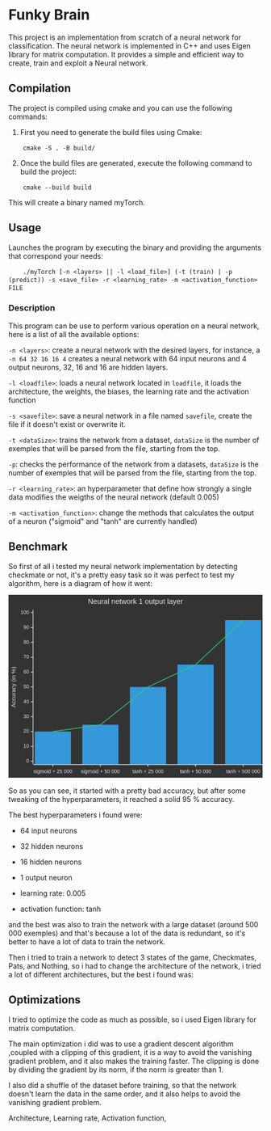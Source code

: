 # Funky Brain

This project is an implementation from scratch of a neural network for classification. The neural network is implemented in C++ and uses Eigen library for matrix computation. It provides a simple and efficient way to create, train and exploit a Neural network.

## Compilation

The project is compiled using cmake and you can use the following commands:

1. First you need to generate the build files using Cmake:

```
    cmake -S . -B build/
```

2. Once the build files are generated, execute the following command to build the project:

```
    cmake --build build
```

This will create a binary named myTorch.

## Usage

Launches the program by executing the binary and providing the arguments that correspond your needs:

```
    ./myTorch [-n <layers> || -l <load_file>] (-t (train) | -p (predict)) -s <save_file> -r <learning_rate> -m <activation_function> FILE
```

### Description

This program can be use to perform various operation on a neural network, here is a list of all the available options:

`-n <layers>`: create a neural network with the desired layers, for instance, a ```-n 64 32 16 16 4``` creates a neural network with 64 input neurons and 4 output neurons, 32, 16 and 16 are hidden layers.

`-l <loadfile>`: loads a neural network located in `loadfile`, it loads the architecture, the weights, the biases, the learning rate and the activation function

`-s <savefile>`: save a neural network in a file named `savefile`, create the file if it doesn't exist or overwrite it. 

`-t <dataSize>`: trains the network from a dataset, `dataSize` is the number of exemples that will be parsed from the file, starting from the top.

`-p`: checks the performance of the network from a datasets, `dataSize` is the number of exemples that will be parsed from the file, starting from the top.

`-r <learning_rate>`: an hyperparameter that define how strongly a single data modifies the weigths of the neural network (default 0.005)

`-m <activation_function>`: change the methods that calculates the output of a neuron ("sigmoid" and "tanh" are currently handled)

## Benchmark

So first of all i tested my neural network implementation by detecting checkmate or not, it's a pretty easy task so it was perfect to test my algorithm, here is a diagram of how it went:

![Alt text](/images/1output.png "Optional title")

So as you can see, it started with a pretty bad accuracy, but after some tweaking of the hyperparameters, it reached a solid 95 % accuracy.

The best hyperparameters i found were:

- 64 input neurons
- 32 hidden neurons
- 16 hidden neurons
- 1 output neuron

- learning rate: 0.005
- activation function: tanh

and the best was also to train the network with a large dataset (around 500 000 exemples) and that's because a lot of the data is redundant, so it's better to have a lot of data to train the network.


Then i tried to train a network to detect 3 states of the game, Checkmates, Pats, and Nothing, so i had to change the architecture of the network, i tried a lot of different architectures, but the best i found was:



## Optimizations

I tried to optimize the code as much as possible, so i used Eigen library for matrix computation.

The main optimization i did was to use a gradient descent algorithm ,coupled with a clipping of this gradient, it is a way to avoid the vanishing gradient problem, and it also makes the training faster. The clipping is done by dividing the gradient by its norm, if the norm is greater than 1.

I also did a shuffle of the dataset before training, so that the network doesn't learn the data in the same order, and it also helps to avoid the vanishing gradient problem.



Architecture,
Learning rate,
Activation function,